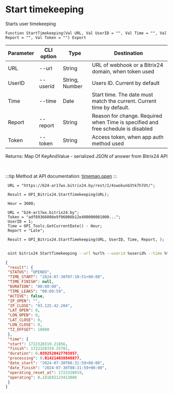 ﻿---
sidebar_position: 6
---

# Start timekeeping
 Starts user timekeeping



`Function StartTimekeeping(Val URL, Val UserID = "", Val Time = "", Val Report = "", Val Token = "") Export`

 | Parameter | CLI option | Type | Destination |
 |-|-|-|-|
 | URL | --url | String | URL of webhook or a Bitrix24 domain, when token used |
 | UserID | --userid | String, Number | Users ID. Current by default |
 | Time | --time | Date | Start time. The date must match the current. Current time by default. |
 | Report | --report | String | Reason for change. Required when Time is specified and free schedule is disabled |
 | Token | --token | String | Access token, when app auth method used |

 
 Returns: Map Of KeyAndValue - serialized JSON of answer from Bitrix24 API

<br/>

:::tip
Method at API documentation: [timeman.open](https://dev.1c-bitrix.ru/rest_help/timeman/base/timeman_open.php)
:::
<br/>


```bsl title="Code example"
 URL = "https://b24-ar17wx.bitrix24.by/rest/1/4swokunb3tk7h7dt/";
 
 Result = OPI_Bitrix24.StartTimekeeping(URL);
 
 Hour = 3600;
 
 URL = "b24-ar17wx.bitrix24.by";
 Token = "adf89366006e9f06006b12e400000001000...";
 UserID = 1;
 Time = OPI_Tools.GetCurrentDate() - Hour;
 Report = "Late";
 
 Result = OPI_Bitrix24.StartTimekeeping(URL, UserID, Time, Report, );
```
	


```sh title="CLI command example"
 
 oint bitrix24 StartTimekeeping --url %url% --userid %userid% --time %time% --report %report% --token %token%

```

```json title="Result"
{
 "result": {
 "STATUS": "OPENED",
 "TIME_START": "2024-07-30T07:10:51+00:00",
 "TIME_FINISH": null,
 "DURATION": "00:00:00",
 "TIME_LEAKS": "00:09:59",
 "ACTIVE": false,
 "IP_OPEN": "",
 "IP_CLOSE": "93.125.42.204",
 "LAT_OPEN": 0,
 "LON_OPEN": 0,
 "LAT_CLOSE": 0,
 "LON_CLOSE": 0,
 "TZ_OFFSET": 10800
 },
 "time": {
 "start": 1722328319.21856,
 "finish": 1722328319.25781,
 "duration": 0.0392520427703857,
 "processing": 0.014214038848877,
 "date_start": "2024-07-30T08:31:59+00:00",
 "date_finish": "2024-07-30T08:31:59+00:00",
 "operating_reset_at": 1722328919,
 "operating": 0.181692123413086
 }
}
```

